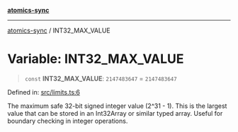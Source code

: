 [**atomics-sync**](../README.md)

***

[atomics-sync](../README.md) / INT32\_MAX\_VALUE

# Variable: INT32\_MAX\_VALUE

> `const` **INT32\_MAX\_VALUE**: `2147483647` = `2147483647`

Defined in: [src/limits.ts:6](https://github.com/slavamuravey/atomics-sync/blob/e6320d46ab97f64759045c6429441230b766eb51/src/limits.ts#L6)

The maximum safe 32-bit signed integer value (2^31 - 1).
This is the largest value that can be stored in an Int32Array or similar typed array.
Useful for boundary checking in integer operations.
